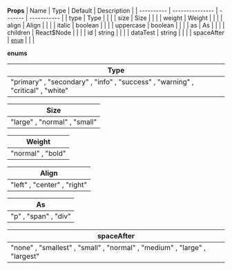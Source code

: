**Props**
| Name | Type | Default | Description |
| ---------- | --------------- | ------- | ----------- |
| type | Type | | |
| size | Size | | |
| weight | Weight | | |
| align | Align | | |
| italic | boolean | | |
| uppercase | boolean | | |
| as | As | | |
| children | React\$Node | | |
| id | string | | |
| dataTest | string | | |
| spaceAfter | [`enum`](#enum) | | |

**enums**

| **Type**                                                                        |
| ------------------------------------------------------------------------------- |
| "primary" , "secondary" , "info" , "success" , "warning" , "critical" , "white" |

| **Size**                     |
| ---------------------------- |
| "large" , "normal" , "small" |

| **Weight**        |
| ----------------- |
| "normal" , "bold" |

| **Align**                   |
| --------------------------- |
| "left" , "center" , "right" |

| **As**               |
| -------------------- |
| "p" , "span" , "div" |

| **spaceAfter**                                                            |
| ------------------------------------------------------------------------- |
| "none" , "smallest" , "small" , "normal" , "medium" , "large" , "largest" |
